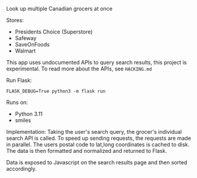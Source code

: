 Look up multiple Canadian grocers at once

Stores: 
* Presidents Choice (Superstore)
* Safeway
* SaveOnFoods
* Walmart

This app uses undocumented APIs to query search results, this project is experimental. To read more about the APIs, see `HACKING.md`

Run Flask:
```
FLASK_DEBUG=True python3 -m flask run
```

Runs on: 
* Python 3.11 
* smiles

Implementation:
Taking the user's search query, the grocer's individual search API is called. To speed up sending requests, the requests are made in parallel. 
The users postal code to lat,long coordinates is cached to disk. 
The data is then formatted and normalized and returned to Flask.

Data is exposed to Javascript on the search results page and then sorted accordingly.